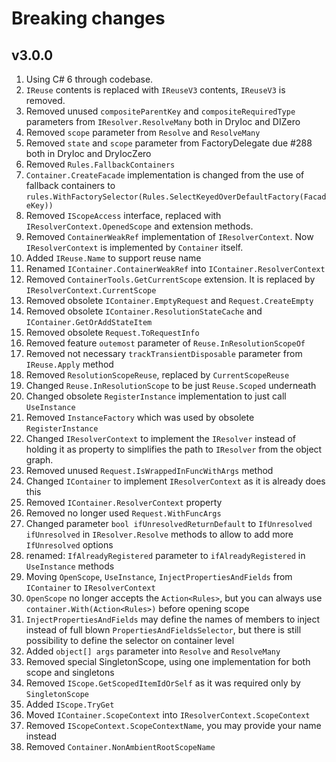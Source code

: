 # Breaking changes

## v3.0.0

1. Using C# 6 through codebase.
2. `IReuse` contents is replaced with `IReuseV3` contents, `IReuseV3` is removed.
3. Removed unused `compositeParentKey` and `compositeRequiredType` parameters from `IResolver.ResolveMany` both in DryIoc and DIZero
4. Removed `scope` parameter from `Resolve` and `ResolveMany`
4. Removed `state` and `scope` parameter from FactoryDelegate due #288 both in DryIoc and DryIocZero
5. Removed `Rules.FallbackContainers`
6. `Container.CreateFacade` implementation is changed from the use of fallback containers to 
`rules.WithFactorySelector(Rules.SelectKeyedOverDefaultFactory(FacadeKey))`
7. Removed `IScopeAccess` interface, replaced with `IResolverContext.OpenedScope` and extension methods.
8. Removed `ContainerWeakRef` implementation of `IResolverContext`. Now `IResolverContext` is implemented by `Container` itself.
9. Added `IReuse.Name` to support reuse name
10. Renamed `IContainer.ContainerWeakRef` into `IContainer.ResolverContext`
11. Removed `ContainerTools.GetCurrentScope` extension. It is replaced by `IResolverContext.CurrentScope`
12. Removed obsolete `IContainer.EmptyRequest` and `Request.CreateEmpty`
13. Removed obsolete `IContainer.ResolutionStateCache` and `IContainer.GetOrAddStateItem`
14. Removed obsolete `Request.ToRequestInfo`
15. Removed feature `outemost` parameter of `Reuse.InResolutionScopeOf`
16. Removed not necessary `trackTransientDisposable` parameter from `IReuse.Apply` method
17. Removed `ResolutionScopeReuse`, replaced by `CurrentScopeReuse`
18. Changed `Reuse.InResolutionScope` to be just `Reuse.Scoped` underneath
19. Changed obsolete `RegisterInstance` implementation to just call `UseInstance`
20. Removed `InstanceFactory` which was used by obsolete `RegisterInstance`
21. Changed `IResolverContext` to implement the `IResolver` instead of holding it as property
to simplifies the path to `IResolver` from the object graph.
22. Removed unused `Request.IsWrappedInFuncWithArgs` method
23. Changed `IContainer` to implement `IResolverContext` as it is already does this
24. Removed `IContainer.ResolverContext` property
25. Removed no longer used `Request.WithFuncArgs`
26. Changed parameter `bool ifUnresolvedReturnDefault` to `IfUnresolved ifUnresolved` in 
`IResolver.Resolve` methods to allow to add more `IfUnresolved` options
27. renamed: `IfAlreadyRegistered` parameter to `ifAlreadyRegistered` in `UseInstance` methods
28. Moving `OpenScope`, `UseInstance`, `InjectPropertiesAndFields` from `IContainer` to `IResolverContext`
29. `OpenScope` no longer accepts the `Action<Rules>`, but you can always use `container.With(Action<Rules>)` before opening scope
30. `InjectPropertiesAndFields` may define the names of members to inject instead of full blown `PropertiesAndFieldsSelector`,
but there is still possibility to define the selector on container level
31. Added `object[] args` parameter into `Resolve` and `ResolveMany`
32. Removed special SingletonScope, using one implementation for both scope and singletons
34. Removed `IScope.GetScopedItemIdOrSelf` as it was required only by `SingletonScope`
35. Added `IScope.TryGet`
36. Moved `IContainer.ScopeContext` into `IResolverContext.ScopeContext`
37. Removed `IScopeContext.ScopeContextName`, you may provide your name instead
38. Removed `Container.NonAmbientRootScopeName`